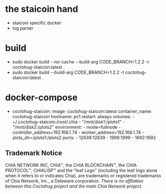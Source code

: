 # the staicoin hand
- staicoin specific docker
- log parser

# build
- sudo docker build --no-cache --build-arg CODE_BRANCH=1.2.2 -t coctohug-staicoin:latest .
- sudo docker build --build-arg CODE_BRANCH=1.2.2 -t coctohug-staicoin:latest .

# docker-compose
- coctohug-staicoin: 
        image: coctohug-staicoin:latest 
        container_name: coctohug-staicoin
        hostname: pc1 
        restart: always 
        volumes: 
            - ~/.coctohug-staicoin:/root/.chia 
            - "/mnt/disk1:/plots1" 
            - "/mnt/disk2:/plots2" 
        environment: 
            - mode=fullnode 
            - controller_address=192.168.1.74 
            - worker_address=192.168.1.74
            - plots_dir=/plots1:/plots2 
        ports: 
            - 12639:12639 
            - 1999:1999 
            - 1692:1692

## Trademark Notice
CHIA NETWORK INC, CHIA™, the CHIA BLOCKCHAIN™, the CHIA PROTOCOL™, CHIALISP™ and the “leaf Logo” (including the leaf logo alone when it refers to or indicates Chia), are trademarks or registered trademarks of Chia Network, Inc., a Delaware corporation. *There is no affliation between this Coctohug project and the main Chia Network project.*
 
 
 

